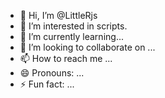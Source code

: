 - 👋 Hi, I’m @LittleRjs
- 👀 I’m interested in scripts.
- 🌱 I’m currently learning...
- 💞️ I’m looking to collaborate on ...
- 📫 How to reach me ...
- 😄 Pronouns: ...
- ⚡ Fun fact: ...

<!---
LittleRjs/LittleRjs is a ✨ special ✨ repository because its `README.md` (this file) appears on your GitHub profile.
You can click the Preview link to take a look at your changes.
--->
